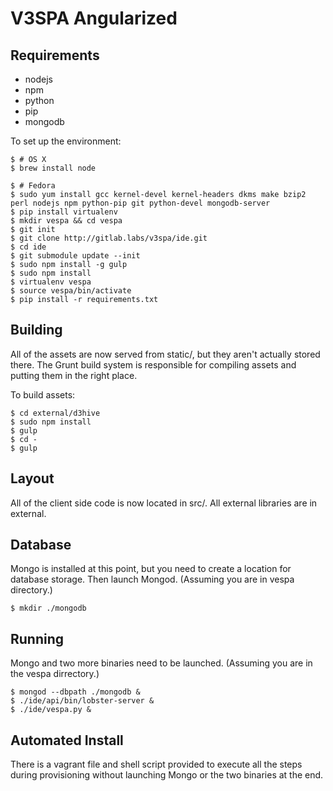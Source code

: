 V3SPA Angularized
=================
## Requirements

- nodejs
- npm
- python
- pip
- mongodb

To set up the environment:

    $ # OS X
    $ brew install node

    $ # Fedora
    $ sudo yum install gcc kernel-devel kernel-headers dkms make bzip2 perl nodejs npm python-pip git python-devel mongodb-server
    $ pip install virtualenv
    $ mkdir vespa && cd vespa
    $ git init
    $ git clone http://gitlab.labs/v3spa/ide.git
    $ cd ide
    $ git submodule update --init
    $ sudo npm install -g gulp
    $ sudo npm install
    $ virtualenv vespa
    $ source vespa/bin/activate
    $ pip install -r requirements.txt

## Building

All of the assets are now served from static/, but they aren't
actually stored there. The Grunt build system is responsible for
compiling assets and putting them in the right place.

To build assets:

    $ cd external/d3hive
    $ sudo npm install
    $ gulp
    $ cd -
    $ gulp

## Layout

All of the client side code is now located in src/. All external
libraries are in external.

## Database

Mongo is installed at this point, but you need to create a location
for database storage. Then launch Mongod.
(Assuming you are in vespa directory.)

    $ mkdir ./mongodb

## Running

Mongo and two more binaries need to be launched.
(Assuming you are in the vespa dirrectory.)

    $ mongod --dbpath ./mongodb &
    $ ./ide/api/bin/lobster-server &
    $ ./ide/vespa.py &

## Automated Install

There is a vagrant file and shell script provided to execute all the steps
during provisioning without launching Mongo or the two binaries at the end.

